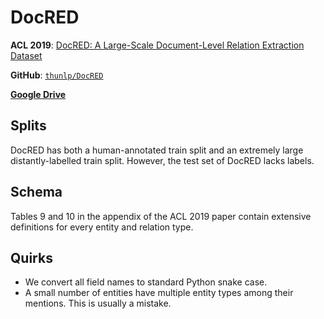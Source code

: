 # DocRED

**ACL 2019**: [DocRED: A Large-Scale Document-Level Relation Extraction Dataset](https://aclanthology.org/P19-1074/)

**GitHub**: [`thunlp/DocRED`](https://github.com/thunlp/DocRED)

[**Google Drive**](https://drive.google.com/drive/folders/1c5-0YwnoJx8NS6CV2f-NoTHR__BdkNqw?usp=drive_link)


## Splits

DocRED has both a human-annotated train split and an extremely large distantly-labelled train split.
However, the test set of DocRED lacks labels.


## Schema

Tables 9 and 10 in the appendix of the ACL 2019 paper contain extensive definitions for every entity and relation type.


## Quirks

- We convert all field names to standard Python snake case.
- A small number of entities have multiple entity types among their mentions.
  This is usually a mistake.
